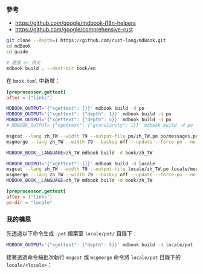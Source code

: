 


### 參考

- https://github.com/google/mdbook-i18n-helpers
- https://github.com/google/comprehensive-rust

```bash
git clone --depth=1 https://github.com/rust-lang/mdBook.git
cd mdBook
cd guide

# 建置 en 原文
mdbook build . --dest-dir book/en
```

在 `book.toml` 中新增：

```toml
[preprocessor.gettext]
after = ["links"]
```


```bash
MDBOOK_OUTPUT='{"xgettext": {}}' mdbook build -d po
MDBOOK_OUTPUT='{"xgettext": {"depth": 1}}' mdbook build -d po
MDBOOK_OUTPUT='{"xgettext": {"depth": 5}}' mdbook build -d po
# MDBOOK_OUTPUT='{"xgettext": {"granularity": 1}}' mdbook build -d po

msgcat --lang zh_TW --width 79 --output-file po/zh_TW.po po/messages.pot
msgmerge --lang zh_TW --width 79 --backup off --update --force-po --no-fuzzy-matching po/zh_TW.po po/messages.pot

MDBOOK_BOOK__LANGUAGE=zh_TW mdbook build -d book/zh_TW
```

```bash
MDBOOK_OUTPUT='{"xgettext": {}}' mdbook build -d locale
msgcat --lang zh_TW --width 79 --output-file locale/zh_TW.po locale/messages.pot
msgmerge --lang zh_TW --width 79 --backup off --update --force-po --no-fuzzy-matching locale/zh_TW.po locale/messages.pot
MDBOOK_BOOK__LANGUAGE=zh_TW mdbook build -d book/zh_TW
```

```toml
[preprocessor.gettext]
after = ["links"]
po-dir = "locale"
```



### 我的構思

先透過以下命令生成 `.pot` 檔案至 `locale/pot/` 目錄下：

```bash
MDBOOK_OUTPUT='{"xgettext": {"depth": 5}}' mdbook build -d locale/pot
```

接著透過命令稿批次執行 `msgcat` 或 `msgmerge` 命令將 `locale/pot` 目錄下的 `locale/<locale>`：


